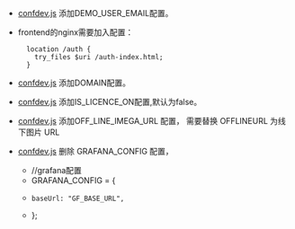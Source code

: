 * [confdev.js](https://github.com/Dataman-Cloud/frontend/blob/master/glance/js/confdev.js) 添加DEMO_USER_EMAIL配置。
* frontend的nginx需要加入配置：

        location /auth {
          try_files $uri /auth-index.html;
        }
* [confdev.js](https://github.com/Dataman-Cloud/frontend/blob/master/glance/js/confdev.js) 添加DOMAIN配置。
* [confdev.js](https://github.com/Dataman-Cloud/frontend/blob/master/glance/js/confdev.js) 添加IS_LICENCE_ON配置,默认为false。
* [confdev.js](https://github.com/Dataman-Cloud/frontend/blob/master/glance/js/confdev.js) 添加OFF_LINE_IMEGA_URL 配置，
需要替换 OFFLINEURL 为线下图片 URL

* [confdev.js](https://github.com/Dataman-Cloud/frontend/blob/master/glance/js/confdev.js) 删除 GRAFANA_CONFIG 配置，

    - //grafana配置
    - GRAFANA_CONFIG = {
    -     baseUrl: "GF_BASE_URL",
    - };
